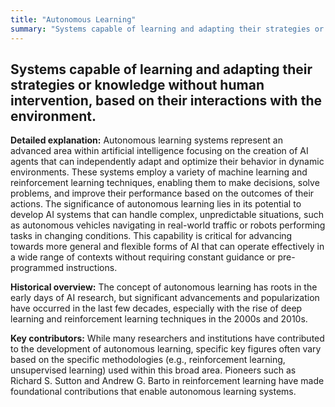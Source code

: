 ```yaml
---
title: "Autonomous Learning"
summary: "Systems capable of learning and adapting their strategies or knowledge without human intervention, based on their interactions with the environment."
---
```


## Systems capable of learning and adapting their strategies or knowledge without human intervention, based on their interactions with the environment.

**Detailed explanation:** Autonomous learning systems represent an advanced area within artificial intelligence focusing on the creation of AI agents that can independently adapt and optimize their behavior in dynamic environments. These systems employ a variety of machine learning and reinforcement learning techniques, enabling them to make decisions, solve problems, and improve their performance based on the outcomes of their actions. The significance of autonomous learning lies in its potential to develop AI systems that can handle complex, unpredictable situations, such as autonomous vehicles navigating in real-world traffic or robots performing tasks in changing conditions. This capability is critical for advancing towards more general and flexible forms of AI that can operate effectively in a wide range of contexts without requiring constant guidance or pre-programmed instructions.

**Historical overview:** The concept of autonomous learning has roots in the early days of AI research, but significant advancements and popularization have occurred in the last few decades, especially with the rise of deep learning and reinforcement learning techniques in the 2000s and 2010s.

**Key contributors:** While many researchers and institutions have contributed to the development of autonomous learning, specific key figures often vary based on the specific methodologies (e.g., reinforcement learning, unsupervised learning) used within this broad area. Pioneers such as Richard S. Sutton and Andrew G. Barto in reinforcement learning have made foundational contributions that enable autonomous learning systems.


